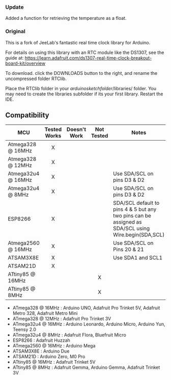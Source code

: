 
### Update

Added a function for retrieving the temperature as a float.

### Original

This is a fork of JeeLab's fantastic real time clock library for Arduino.

For details on using this library with an RTC module like the DS1307, see the guide at: https://learn.adafruit.com/ds1307-real-time-clock-breakout-board-kit/overview

To download. click the DOWNLOADS button to the right, and rename the uncompressed folder RTClib.

Place the RTClib folder in your *arduinosketchfolder*/libraries/ folder. 
You may need to create the libraries subfolder if its your first library. Restart the IDE.

<!-- START COMPATIBILITY TABLE -->

## Compatibility

MCU               | Tested Works | Doesn't Work | Not Tested  | Notes
----------------- | :----------: | :----------: | :---------: | -----
Atmega328 @ 16MHz |      X       |             |            | 
Atmega328 @ 12MHz |      X       |             |            | 
Atmega32u4 @ 16MHz |      X       |             |            | Use SDA/SCL on pins D3 &amp; D2
Atmega32u4 @ 8MHz |      X       |             |            | Use SDA/SCL on pins D3 &amp; D2
ESP8266           |      X       |             |            | SDA/SCL default to pins 4 &amp; 5 but any two pins can be assigned as SDA/SCL using Wire.begin(SDA,SCL)
Atmega2560 @ 16MHz |      X       |             |            | Use SDA/SCL on Pins 20 &amp; 21
ATSAM3X8E         |      X       |             |            | Use SDA1 and SCL1
ATSAM21D          |      X       |             |            | 
ATtiny85 @ 16MHz  |             |             |     X       | 
ATtiny85 @ 8MHz   |             |             |     X       | 

  * ATmega328 @ 16MHz : Arduino UNO, Adafruit Pro Trinket 5V, Adafruit Metro 328, Adafruit Metro Mini
  * ATmega328 @ 12MHz : Adafruit Pro Trinket 3V
  * ATmega32u4 @ 16MHz : Arduino Leonardo, Arduino Micro, Arduino Yun, Teensy 2.0
  * ATmega32u4 @ 8MHz : Adafruit Flora, Bluefruit Micro
  * ESP8266 : Adafruit Huzzah
  * ATmega2560 @ 16MHz : Arduino Mega
  * ATSAM3X8E : Arduino Due
  * ATSAM21D : Arduino Zero, M0 Pro
  * ATtiny85 @ 16MHz : Adafruit Trinket 5V
  * ATtiny85 @ 8MHz : Adafruit Gemma, Arduino Gemma, Adafruit Trinket 3V

<!-- END COMPATIBILITY TABLE -->
